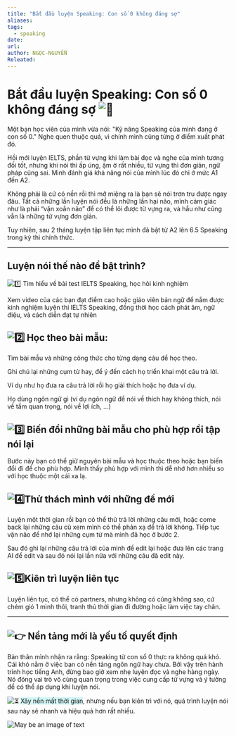 ```yaml
---
title: "Bắt đầu luyện Speaking: Con số 0 không đáng sợ"
aliases: 
tags:
  - speaking
date: 
url: 
author: NGỌC-NGUYỄN
Releated:
---
```



# Bắt đầu luyện Speaking: Con số 0 không đáng sợ ![🌟](https://static.xx.fbcdn.net/images/emoji.php/v9/te0/1/16/1f31f.png)

Một bạn học viên của mình vừa nói: "Kỹ năng Speaking của mình đang ở con số 0." Nghe quen thuộc quá, vì chính mình cũng từng ở điểm xuất phát đó.

Hồi mới luyện IELTS, phần từ vựng khi làm bài đọc và nghe của mình tương đối tốt, nhưng khi nói thì ấp úng, ậm ờ rất nhiều, từ vựng thì đơn giản, ngữ pháp cũng sai. Mình đánh giá khả năng nói của mình lúc đó chỉ ở mức A1 đến A2.

Không phải là cứ có nền rồi thì mở miệng ra là bạn sẽ nói trơn tru được ngay đâu. Tất cả những lần luyện nói đều là những lần hại não, mình cảm giác như là phải “vặn xoắn não” để có thể lôi được từ vựng ra, và hầu như cũng vẫn là những từ vựng đơn giản.

Tuy nhiên, sau 2 tháng luyện tập liên tục mình đã bật từ A2 lên 6.5 Speaking trong kỳ thi chính thức.

---

## Luyện nói thế nào để bật trình?

![1️⃣](https://static.xx.fbcdn.net/images/emoji.php/v9/t7a/1/16/31_20e3.png) Tìm hiểu về bài test IELTS Speaking, học hỏi kinh nghiệm

Xem video của các bạn đạt điểm cao hoặc giáo viên bản ngữ để nắm được kinh nghiệm luyện thi IELTS Speaking, đồng thời học cách phát âm, ngữ điệu, và cách diễn đạt tự nhiên

## ![2️⃣](https://static.xx.fbcdn.net/images/emoji.php/v9/t99/1/16/32_20e3.png) Học theo bài mẫu:

Tìm bài mẫu và những công thức cho từng dạng câu để học theo.

Ghi chú lại những cụm từ hay, để ý đến cách họ triển khai một câu trả lời.

Ví dụ như họ đưa ra câu trả lời rồi họ giải thích hoặc họ đưa ví dụ.

Họ dùng ngôn ngữ gì (ví dụ ngôn ngữ để nói về thích hay không thích, nói về tầm quan trọng, nói về lợi ích, ...)

## ![3️⃣](https://static.xx.fbcdn.net/images/emoji.php/v9/tb8/1/16/33_20e3.png) Biến đổi những bài mẫu cho phù hợp rồi tập nói lại

Bước này bạn có thể giữ nguyên bài mẫu và học thuộc theo hoặc bạn biến đổi đi để cho phù hợp. Mình thấy phù hợp với mình thì dễ nhớ hơn nhiều so với học thuộc một cái xa lạ.

## ![4️⃣](https://static.xx.fbcdn.net/images/emoji.php/v9/td7/1/16/34_20e3.png)Thử thách mình với những đề mới

Luyện một thời gian rồi bạn có thể thử trả lời những câu mới, hoặc come back lại những câu cũ xem mình có thể phản xạ để trả lời không. Tiếp tục vặn não để nhớ lại những cụm từ mà mình đã học ở bước 2.

Sau đó ghi lại những câu trả lời của mình để edit lại hoặc đưa lên các trang AI để edit và sau đó nói lại lần nữa với những câu đã edit này.

## ![5️⃣](https://static.xx.fbcdn.net/images/emoji.php/v9/tf6/1/16/35_20e3.png)Kiên trì luyện liên tục

Luyện liên tục, có thể có partners, nhưng không có cũng không sao, cứ chém gió 1 mình thôi, tranh thủ thời gian đi đường hoặc làm việc tay chân.

---

## ![👉](https://static.xx.fbcdn.net/images/emoji.php/v9/t51/1/16/1f449.png) Nền tảng mới là yếu tố quyết định

Bản thân mình nhận ra rằng: Speaking từ con số 0 thực ra không quá khó. Cái khó nằm ở việc bạn có nền tảng ngôn ngữ hay chưa. Bởi vậy trên hành trình học tiếng Anh, đừng bao giờ xem nhẹ luyện đọc và nghe hàng ngày. Nó đóng vai trò vô cùng quan trọng trong việc cung cấp từ vựng và ý tưởng để có thể áp dụng khi luyện nói.

![⏳](https://static.xx.fbcdn.net/images/emoji.php/v9/tb7/1/16/23f3.png) <span style="background:rgba(173, 239, 239, 0.55)">Xây nền mất thời gian</span>, nhưng nếu bạn kiên trì với nó, quá trình luyện nói sau này sẽ nhanh và hiệu quả hơn rất nhiều.



![May be an image of text](https://scontent.fhan14-1.fna.fbcdn.net/v/t39.30808-6/474466011_122134177178555407_7438496487988324688_n.jpg?stp=dst-jpg_s600x600_tt6&_nc_cat=105&ccb=1-7&_nc_sid=127cfc&_nc_ohc=jAdeQefST4EQ7kNvgG7JNtp&_nc_oc=AdilMWMNNX6e8t0nsueq55O328MNlVg-RMJOXWUEQcWk83hXAsT0wxng6VC22DCdtho&_nc_zt=23&_nc_ht=scontent.fhan14-1.fna&_nc_gid=AYuTHqFFnplBxXLWO4dijwf&oh=00_AYBTWJ4Aa5k59LP05px5KiPfqJN60Xmp_ZM1MRKTTF0d6w&oe=679900C5#center)

